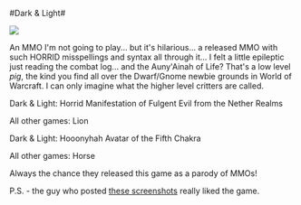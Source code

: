 #Dark &amp; Light#

![](http://westkarana.com/images/darnandlight.png)

An MMO I'm not going to play... but it's hilarious... a released MMO with such HORRID misspellings and syntax all through it... I felt a little epileptic just reading the combat log... and the Auny'Ainah of Life? That's a low level *pig*, the kind you find all over the Dwarf/Gnome newbie grounds in World of Warcraft. I can only imagine what the higher level critters are called.

Dark & Light: Horrid Manifestation of Fulgent Evil from the Nether Realms

All other games: Lion

Dark & Light: Hooonyhah Avatar of the Fifth Chakra

All other games: Horse

Always the chance they released this game as a parody of MMOs!

P.S. - the guy who posted [these screenshots](http://www.darkandlight.net/forums/showthread.php?t=60592) really liked the game.
